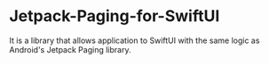 # Jetpack-Paging-for-SwiftUI
It is a library that allows application to SwiftUI with the same logic as Android's Jetpack Paging library.
